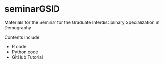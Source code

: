 # seminarGSID

Materials for the Seminar for the Graduate Interdisciplinary Specialization in Demography

Contents include

* R code
* Python code
* GitHub Tutorial
